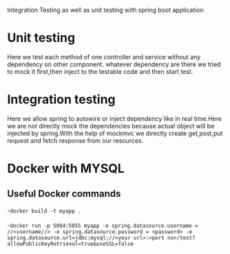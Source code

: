 Integration Testing as well as unit testing with spring boot application

Unit testing
=============
Here we test each method of one controller and service without any dependency on other component.
whatever dependency are there we tried to mock it first,then inject to the testable code and then start test.

Integration testing
=============

Here we allow spring to autowire or inject dependency like in real time.Here we are not directly mock the dependencies because actual object will be injected by spring.With the help of mockmvc we directly create get,post,put request and fetch response from our resources.

Docker with MYSQL
==================

## Useful Docker commands

-`docker build -t myapp .`
</br>
</br>
-`docker run -p 5084:5055 myapp -e spring.datasource.username = //<username//> -e spring.datasource.password = <password> -e spring.datasource.url=jdbc:mysql://<your url>:<port no>/test?allowPublicKeyRetrieval=true&useSSL=false`
